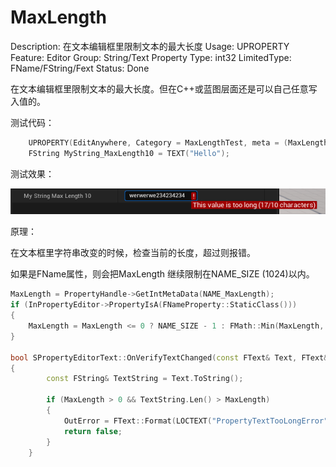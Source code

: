 # MaxLength

Description: 在文本编辑框里限制文本的最大长度
Usage: UPROPERTY
Feature: Editor
Group: String/Text Property
Type: int32
LimitedType: FName/FString/Fext
Status: Done

在文本编辑框里限制文本的最大长度。但在C++或蓝图层面还是可以自己任意写入值的。

测试代码：

```cpp
	UPROPERTY(EditAnywhere, Category = MaxLengthTest, meta = (MaxLength = 10))
	FString MyString_MaxLength10 = TEXT("Hello");
```

测试效果：

![Untitled](MaxLength/Untitled.png)

原理：

在文本框里字符串改变的时候，检查当前的长度，超过则报错。

如果是FName属性，则会把MaxLength 继续限制在NAME_SIZE (1024)以内。

```cpp
MaxLength = PropertyHandle->GetIntMetaData(NAME_MaxLength);
if (InPropertyEditor->PropertyIsA(FNameProperty::StaticClass()))
{
	MaxLength = MaxLength <= 0 ? NAME_SIZE - 1 : FMath::Min(MaxLength, NAME_SIZE - 1);
}

bool SPropertyEditorText::OnVerifyTextChanged(const FText& Text, FText& OutError)
{
		const FString& TextString = Text.ToString();
	
		if (MaxLength > 0 && TextString.Len() > MaxLength)
		{
			OutError = FText::Format(LOCTEXT("PropertyTextTooLongError", "This value is too long ({0}/{1} characters)"), TextString.Len(), MaxLength);
			return false;
		}
	}
```